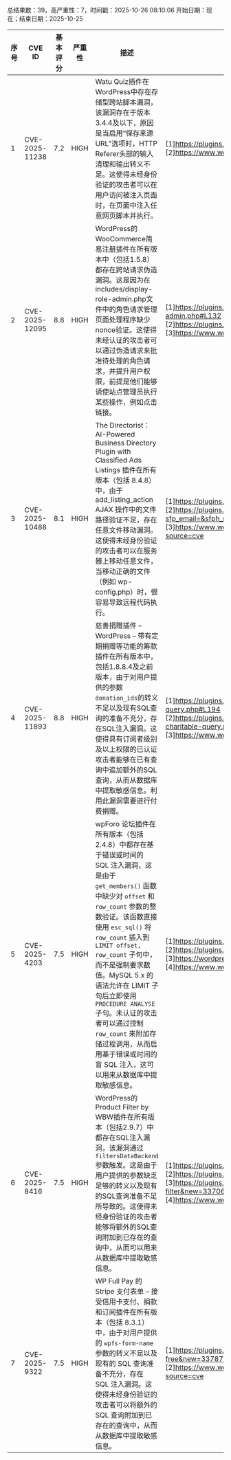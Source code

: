 总结果数：39，高严重性：7，时间戳：2025-10-26 08:10:06
开始日期：现在；结束日期：2025-10-25

| 序号 | CVE ID | 基本评分 | 严重性 | 描述 | 参考资料 |
|-----|--------|------------|----------|-------------|------------|
| 1 | CVE-2025-11238 | 7.2  | HIGH | Watu Quiz插件在WordPress中存在存储型跨站脚本漏洞，该漏洞存在于版本3.4.4及以下，原因是当启用“保存来源URL”选项时，HTTP Referer头部的输入清理和输出转义不足。这使得未经身份验证的攻击者可以在用户访问被注入页面时，在页面中注入任意网页脚本并执行。 | [1]https://plugins.trac.wordpress.org/changeset/3373855/watu<br>[2]https://www.wordfence.com/threat-intel/vulnerabilities/id/168e7eac-21ad-43ca-93d1-73c38e12bc29?source=cve |
| 2 | CVE-2025-12095 | 8.8  | HIGH | WordPress的WooCommerce简易注册插件在所有版本中（包括1.5.8）都存在跨站请求伪造漏洞。这是因为在includes/display-role-admin.php文件中的角色请求管理页面处理程序缺少nonce验证。这使得未经认证的攻击者可以通过伪造请求来批准待处理的角色请求，并提升用户权限，前提是他们能够诱使站点管理员执行某些操作，例如点击链接。 | [1]https://plugins.trac.wordpress.org/browser/woocommerce-simple-registration/tags/1.5.8/includes/display-role-admin.php#L132<br>[2]https://plugins.trac.wordpress.org/changeset/3383124<br>[3]https://www.wordfence.com/threat-intel/vulnerabilities/id/9c32fcaf-afc3-4493-8cd8-6f49bbe40c7b?source=cve |
| 3 | CVE-2025-10488 | 8.1  | HIGH | The Directorist：AI-Powered Business Directory Plugin with Classified Ads Listings 插件在所有版本（包括 8.4.8）中，由于 add_listing_action AJAX 操作中的文件路径验证不足，存在任意文件移动漏洞。这使得未经身份验证的攻击者可以在服务器上移动任意文件，当移动正确的文件（例如 wp-config.php）时，很容易导致远程代码执行。 | [1]https://plugins.trac.wordpress.org/browser/directorist/tags/8.4.5/includes/classes/class-add-listing.php#L634<br>[2]https://plugins.trac.wordpress.org/changeset?sfp_email=&sfph_mail=&reponame=&old=3377181%40directorist&new=3377181%40directorist&sfp_email=&sfph_mail=<br>[3]https://www.wordfence.com/threat-intel/vulnerabilities/id/2249ef72-9955-4636-b32f-e88720923268?source=cve |
| 4 | CVE-2025-11893 | 8.8  | HIGH | 慈善捐赠插件 – WordPress – 带有定期捐赠等功能的筹款插件在所有版本中，包括1.8.8.4及之前版本，由于对用户提供的参数`donation_ids`的转义不足以及现有SQL查询的准备不充分，存在SQL注入漏洞。这使得具有订阅者级别及以上权限的已认证攻击者能够在已有查询中追加额外的SQL查询，从而从数据库中提取敏感信息。利用此漏洞需要进行付费捐赠。 | [1]https://plugins.trac.wordpress.org/browser/charitable/trunk/includes/abstracts/abstract-class-charitable-query.php#L194<br>[2]https://plugins.trac.wordpress.org/changeset/3382719/charitable/trunk/includes/abstracts/abstract-class-charitable-query.php?contextall=1<br>[3]https://www.wordfence.com/threat-intel/vulnerabilities/id/46b7820c-f36d-4c7d-b326-07259786fc6a?source=cve |
| 5 | CVE-2025-4203 | 7.5  | HIGH | wpForo 论坛插件在所有版本（包括 2.4.8）中都存在基于错误或时间的 SQL 注入漏洞，这是由于 `get_members()` 函数中缺少对 `offset` 和 `row_count` 参数的整数验证。该函数直接使用 `esc_sql()` 将 `row_count` 插入到 `LIMIT offset, row_count` 子句中，而不是强制要求数值。MySQL 5.x 的语法允许在 LIMIT 子句后立即使用 `PROCEDURE ANALYSE` 子句。未认证的攻击者可以通过控制 `row_count` 来附加存储过程调用，从而启用基于错误或时间的盲 SQL 注入，这可以用来从数据库中提取敏感信息。 | [1]https://plugins.trac.wordpress.org/browser/wpforo/tags/2.4.5/classes/Members.php#L1557<br>[2]https://plugins.trac.wordpress.org/browser/wpforo/tags/2.4.9/classes/Members.php#L1557<br>[3]https://wordpress.org/plugins/wpforo/#developers<br>[4]https://www.wordfence.com/threat-intel/vulnerabilities/id/bc406e8a-c4eb-45c3-a53c-37644e0dabfa?source=cve |
| 6 | CVE-2025-8416 | 7.5  | HIGH | WordPress的Product Filter by WBW插件在所有版本（包括2.9.7）中都存在SQL注入漏洞，该漏洞通过`filtersDataBackend`参数触发。这是由于用户提供的参数缺乏足够的转义以及现有的SQL查询准备不足所导致的。这使得未经身份验证的攻击者能够将额外的SQL查询附加到已存在的查询中，从而可以用来从数据库中提取敏感信息。 | [1]https://plugins.trac.wordpress.org/browser/woo-product-filter/tags/2.8.6/modules/woofilters/controller.php#L136<br>[2]https://plugins.trac.wordpress.org/browser/woo-product-filter/tags/2.8.6/modules/woofilters/mod.php#L2056<br>[3]https://plugins.trac.wordpress.org/changeset?sfp_email=&sfph_mail=&reponame=&old=3370655%40woo-product-filter&new=3370655%40woo-product-filter&sfp_email=&sfph_mail=<br>[4]https://www.wordfence.com/threat-intel/vulnerabilities/id/d1533e9a-dcb9-4fbb-a1a7-7f4dafd3a1c8?source=cve |
| 7 | CVE-2025-9322 | 7.5  | HIGH | WP Full Pay 的 Stripe 支付表单 – 接受信用卡支付、捐款和订阅插件在所有版本（包括 8.3.1）中，由于对用户提供的 `wpfs-form-name` 参数的转义不足以及现有的 SQL 查询准备不充分，存在 SQL 注入漏洞。这使得未经身份验证的攻击者可以将额外的 SQL 查询附加到已存在的查询中，从而从数据库中提取敏感信息。 | [1]https://plugins.trac.wordpress.org/changeset?sfp_email=&sfph_mail=&reponame=&old=3378785%40wp-full-stripe-free&new=3378785%40wp-full-stripe-free&sfp_email=&sfph_mail=#file6<br>[2]https://www.wordfence.com/threat-intel/vulnerabilities/id/886b612a-d0d1-4880-b423-eb62410a28cd?source=cve |